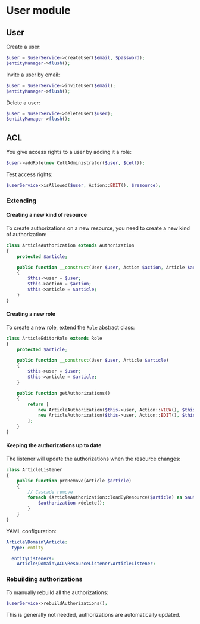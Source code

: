 # User module

## User

Create a user:

```php
$user = $userService->createUser($email, $password);
$entityManager->flush();
```

Invite a user by email:

```php
$user = $userService->inviteUser($email);
$entityManager->flush();
```

Delete a user:

```php
$user = $userService->deleteUser($user);
$entityManager->flush();
```

## ACL

You give access rights to a user by adding it a role:

```php
$user->addRole(new CellAdministrator($user, $cell));
```

Test access rights:

```php
$userService->isAllowed($user, Action::EDIT(), $resource);
```

### Extending

#### Creating a new kind of resource

To create authorizations on a new resource, you need to create a new kind of authorization:

```php
class ArticleAuthorization extends Authorization
{
    protected $article;

    public function __construct(User $user, Action $action, Article $article)
    {
        $this->user = $user;
        $this->action = $action;
        $this->article = $article;
    }
}
```

#### Creating a new role

To create a new role, extend the `Role` abstract class:

```php
class ArticleEditorRole extends Role
{
    protected $article;

    public function __construct(User $user, Article $article)
    {
        $this->user = $user;
        $this->article = $article;
    }

    public function getAuthorizations()
    {
        return [
            new ArticleAuthorization($this->user, Action::VIEW(), $this->article),
            new ArticleAuthorization($this->user, Action::EDIT(), $this->article),
        ];
    }
}
```

#### Keeping the authorizations up to date

The listener will update the authorizations when the resource changes:

```php
class ArticleListener
{
    public function preRemove(Article $article)
    {
        // Cascade remove
        foreach (ArticleAuthorization::loadByResource($article) as $authorization) {
            $authorization->delete();
        }
    }
}
```

YAML configuration:

```yaml
Article\Domain\Article:
  type: entity

  entityListeners:
    Article\Domain\ACL\ResourceListener\ArticleListener:
```

### Rebuilding authorizations

To manually rebuild all the authorizations:

```php
$userService->rebuildAuthorizations();
```

This is generally not needed, authorizations are automatically updated.
